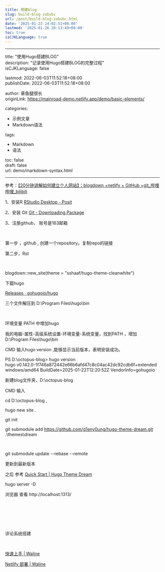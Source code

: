 ```yaml
---
title: 搭建blog
slug: build-blog-zobvbc
url: /post/build-blog-zobvbc.html
date: '2025-01-23 14:02:51+08:00'
lastmod: '2025-01-26 20:13:49+08:00'
toc: true
isCJKLanguage: true
---
```




---

title: "使用Hugo搭建BLOG"  
description: "记录使用Hugo搭建BLOG的完整过程"  
isCJKLanguage: false

lastmod: 2022-06-03T11:52:18+08:00  
publishDate: 2022-06-03T11:52:18+08:00

author: 章鱼腿很长  
originLink: https://mainroad-demo.netlify.app/demo/basic-elements/

categories:

* 示例文章
* Markdown语法

tags:

* Markdown
* 语法

toc: false  
draft: false  
url: demo/markdown-syntax.html

---

参考：[【20分钟讲解如何建立个人网站】：blogdown +netlify + GitHub +git_哔哩哔哩_bilibili](https://www.bilibili.com/video/BV1Be4y1h756/?vd_source=aebdabd3c5a0a89ddca0d41c1492f00b)

1、安装R [RStudio Desktop - Posit](https://posit.co/download/rstudio-desktop/)

2、安装 Git [Git - Downloading Package](https://git-scm.com/downloads/win)

3、注册github， 账号是163邮箱

‍

第一步 ，github , 创建一个repository。复制repo的链接

第二步，Rst

‍

blogdown::new_site(theme = "sshaaf/hugo-theme-cleanwhite")

下载hugo 

[Releases · gohugoio/hugo](https://github.com/gohugoio/hugo/releases)

三个文件解压到   D:\Program Files\hugo\bin

‍

环境变量 PATH 中增加hugo

我的电脑-属性-高级系统设置-环境变量-系统变量，找到PATH ，增加D:\Program Files\hugo\bin

CMD 输入hugo version  ,能够显示当前版本，表明安装成功。

PS D:\octopus-blog> hugo version  
hugo v0.142.0-1f746a872442e66b6afd47c8c04ac42dc92cdb6f+extended windows/amd64 BuildDate=2025-01-22T12:20:52Z VendorInfo=gohugoio  

新建blog文件夹，D:\octopus-blog

CMD  输入

cd D:\octopus-blog  ,

hugo new site .

git init

git submodule add https://github.com/g1eny0ung/hugo-theme-dream.git .\themes\dream

‍

git submodule update --rebase --remote   

更新到最新版本

之后 参考 [Quick Start | Hugo Theme Dream](https://hugo-theme-dream.g1en.site/)

hugo server -D

浏览器 查看   http://localhost:1313/

‍

‍

‍

评论系统搭建

‍

[快速上手 | Waline](https://waline.js.org/guide/get-started/)

[Netlify 部署 | Waline](https://waline.js.org/guide/deploy/netlify.html#%E5%A6%82%E4%BD%95%E9%83%A8%E7%BD%B2)

‍

‍

‍
